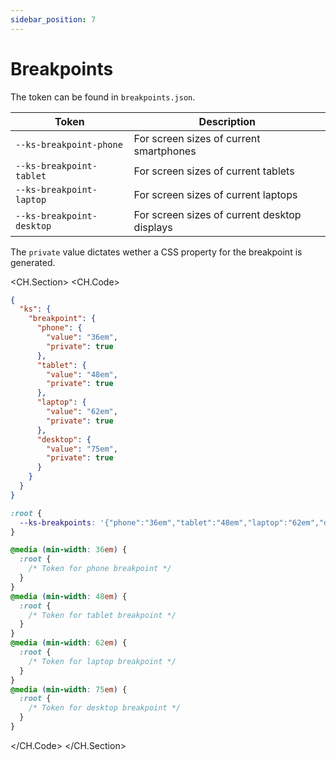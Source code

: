 ```yaml
---
sidebar_position: 7
---
```


# Breakpoints

The token can be found in `breakpoints.json`.

| Token                     | Description                                  |
| ------------------------- | -------------------------------------------- |
| `--ks-breakpoint-phone`   | For screen sizes of current smartphones      |
| `--ks-breakpoint-tablet`  | For screen sizes of current tablets          |
| `--ks-breakpoint-laptop`  | For screen sizes of current laptops          |
| `--ks-breakpoint-desktop` | For screen sizes of current desktop displays |

The `private` value dictates wether a CSS property for the breakpoint is generated.

<CH.Section>
<CH.Code>

```json box-shadow.json
{
  "ks": {
    "breakpoint": {
      "phone": {
        "value": "36em",
        "private": true
      },
      "tablet": {
        "value": "48em",
        "private": true
      },
      "laptop": {
        "value": "62em",
        "private": true
      },
      "desktop": {
        "value": "75em",
        "private": true
      }
    }
  }
}
```

```css tokens.css
:root {
  --ks-breakpoints: '{"phone":"36em","tablet":"48em","laptop":"62em","desktop":"75em"}';
}

@media (min-width: 36em) {
  :root {
    /* Token for phone breakpoint */
  }
}
@media (min-width: 48em) {
  :root {
    /* Token for tablet breakpoint */
  }
}
@media (min-width: 62em) {
  :root {
    /* Token for laptop breakpoint */
  }
}
@media (min-width: 75em) {
  :root {
    /* Token for desktop breakpoint */
  }
}
```

</CH.Code>
</CH.Section>
